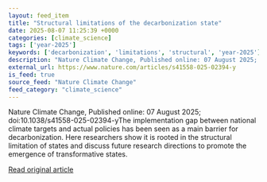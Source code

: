 ```yaml
---
layout: feed_item
title: "Structural limitations of the decarbonization state"
date: 2025-08-07 11:25:39 +0000
categories: [climate_science]
tags: ['year-2025']
keywords: ['decarbonization', 'limitations', 'structural', 'year-2025']
description: "Nature Climate Change, Published online: 07 August 2025; doi:10"
external_url: https://www.nature.com/articles/s41558-025-02394-y
is_feed: true
source_feed: "Nature Climate Change"
feed_category: "climate_science"
---
```


Nature Climate Change, Published online: 07 August 2025; doi:10.1038/s41558-025-02394-yThe implementation gap between national climate targets and actual policies has been seen as a main barrier for decarbonization. Here researchers show it is rooted in the structural limitation of states and discuss future research directions to promote the emergence of transformative states.

[Read original article](https://www.nature.com/articles/s41558-025-02394-y)
